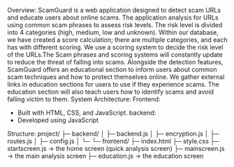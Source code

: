 Overview: 
ScamGuard is a web application designed to detect scam URLs and educate users about online scams. The application analysis for URLs using common scam phrases to assess risk levels. The risk level is divided into 4 categories (high, medium, low and unknown). Within our database, we have created a score calculation; there are multiple categories, and each has with different scoring. We use a scoring system to decide the risk level of the URLs.The Scam phrases and scoring systems will constantly update to reduce the threat of falling into scams. Alongside the detection features, ScamGuard offers an educational section to inform users about common scam techniques and how to protect themselves online. We gather external links in education sections for users to use if they experience scams. The education section will also teach users how to identify scams and avoid falling victim to them.
System Architecture:
Frontend:
- Built with HTML, CSS, and JavaScript.
backend:
- Developed using JavaScript

Structure:
project/
├─ backend/
│  ├─ backend.js
│  ├─ encryption.js
│  ├─ routes.js
│  ├─ config.js
│  └─ 
└─ frontend/
   ├─ index.html
   ├─ style.css
   ├─ startscreen.js    → the home screen (quick analysis screen)
   ├─ mainscreen.js     → the main analysis screen
   ├─ education.js      → the education screen
